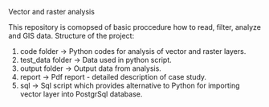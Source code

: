 Vector and raster analysis

This repository is comopsed of basic proccedure how to read, filter, analyze and GIS data. 
Structure of the project:
1. code folder -> Python codes for analysis of vector and raster layers.
2. test_data folder -> Data used in python script.
3. output folder -> Output data from analysis.
4. report -> Pdf report - detailed description of case study.
5. sql -> Sql script which provides alternative to Python for importing vector layer into PostgrSql database.
